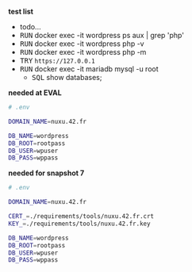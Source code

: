 __test list__
- todo...
- <kbd>RUN</kbd> docker exec -it wordpress ps aux | grep 'php'
- <kbd>RUN</kbd> docker exec -it wordpress php -v
- <kbd>RUN</kbd> docker exec -it wordpress php -m
- <kbd>TRY</kbd> `https://127.0.0.1`
- <kbd>RUN</kbd> docker exec -it mariadb mysql -u root
  - <kbd>SQL</kbd> show databases;

__needed at EVAL__  
```sh
# .env

DOMAIN_NAME=nuxu.42.fr

DB_NAME=wordpress
DB_ROOT=rootpass
DB_USER=wpuser
DB_PASS=wppass
```
__needed for snapshot 7__  
```sh
# .env

DOMAIN_NAME=nuxu.42.fr

CERT_=./requirements/tools/nuxu.42.fr.crt
KEY_=./requirements/tools/nuxu.42.fr.key

DB_NAME=wordpress
DB_ROOT=rootpass
DB_USER=wpuser
DB_PASS=wppass
```
